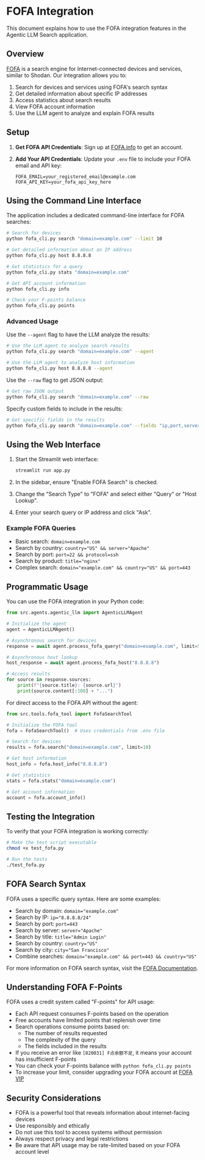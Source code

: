 # FOFA Integration

This document explains how to use the FOFA integration features in the Agentic LLM Search application.

## Overview

[FOFA](https://fofa.info/) is a search engine for Internet-connected devices and services, similar to Shodan. Our integration allows you to:

1. Search for devices and services using FOFA's search syntax
2. Get detailed information about specific IP addresses
3. Access statistics about search results
4. View FOFA account information
5. Use the LLM agent to analyze and explain FOFA results

## Setup

1. **Get FOFA API Credentials**: Sign up at [FOFA.info](https://fofa.info/toLogin) to get an account.

2. **Add Your API Credentials**: Update your `.env` file to include your FOFA email and API key:
   ```
   FOFA_EMAIL=your_registered_email@example.com
   FOFA_API_KEY=your_fofa_api_key_here
   ```

## Using the Command Line Interface

The application includes a dedicated command-line interface for FOFA searches:

```bash
# Search for devices
python fofa_cli.py search "domain=example.com" --limit 10

# Get detailed information about an IP address
python fofa_cli.py host 8.8.8.8

# Get statistics for a query
python fofa_cli.py stats "domain=example.com"

# Get API account information
python fofa_cli.py info

# Check your F-points balance
python fofa_cli.py points
```

### Advanced Usage

Use the `--agent` flag to have the LLM analyze the results:

```bash
# Use the LLM agent to analyze search results
python fofa_cli.py search "domain=example.com" --agent

# Use the LLM agent to analyze host information
python fofa_cli.py host 8.8.8.8 --agent
```

Use the `--raw` flag to get JSON output:

```bash
# Get raw JSON output
python fofa_cli.py search "domain=example.com" --raw
```

Specify custom fields to include in the results:

```bash
# Get specific fields in the results
python fofa_cli.py search "domain=example.com" --fields "ip,port,server,title"
```

## Using the Web Interface

1. Start the Streamlit web interface:
   ```bash
   streamlit run app.py
   ```

2. In the sidebar, ensure "Enable FOFA Search" is checked.

3. Change the "Search Type" to "FOFA" and select either "Query" or "Host Lookup".

4. Enter your search query or IP address and click "Ask".

### Example FOFA Queries

- Basic search: `domain=example.com`
- Search by country: `country="US" && server="Apache"`
- Search by port: `port=22 && protocol=ssh`
- Search by product: `title="nginx"`
- Complex search: `domain="example.com" && country="US" && port=443`

## Programmatic Usage

You can use the FOFA integration in your Python code:

```python
from src.agents.agentic_llm import AgenticLLMAgent

# Initialize the agent
agent = AgenticLLMAgent()

# Asynchronous search for devices
response = await agent.process_fofa_query("domain=example.com", limit=5)

# Asynchronous host lookup
host_response = await agent.process_fofa_host("8.8.8.8")

# Access results
for source in response.sources:
    print(f"{source.title}: {source.url}")
    print(source.content[:100] + "...")
```

For direct access to the FOFA API without the agent:

```python
from src.tools.fofa_tool import FofaSearchTool

# Initialize the FOFA tool
fofa = FofaSearchTool()  # Uses credentials from .env file

# Search for devices
results = fofa.search("domain=example.com", limit=10)

# Get host information
host_info = fofa.host_info("8.8.8.8")

# Get statistics
stats = fofa.stats("domain=example.com")

# Get account information
account = fofa.account_info()
```

## Testing the Integration

To verify that your FOFA integration is working correctly:

```bash
# Make the test script executable
chmod +x test_fofa.py

# Run the tests
./test_fofa.py
```

## FOFA Search Syntax

FOFA uses a specific query syntax. Here are some examples:

- Search by domain: `domain="example.com"`
- Search by IP: `ip="8.8.8.8/24"`
- Search by port: `port=443`
- Search by server: `server="Apache"`
- Search by title: `title="Admin Login"`
- Search by country: `country="US"`
- Search by city: `city="San Francisco"`
- Combine searches: `domain="example.com" && port=443 && country="US"`

For more information on FOFA search syntax, visit the [FOFA Documentation](https://fofa.info/help).

## Understanding FOFA F-Points

FOFA uses a credit system called "F-points" for API usage:

- Each API request consumes F-points based on the operation
- Free accounts have limited points that replenish over time
- Search operations consume points based on:
  - The number of results requested
  - The complexity of the query
  - The fields included in the results
- If you receive an error like `[820031] F点余额不足`, it means your account has insufficient F-points
- You can check your F-points balance with `python fofa_cli.py points`
- To increase your limit, consider upgrading your FOFA account at [FOFA VIP](https://fofa.info/static_pages/vip)

## Security Considerations

- FOFA is a powerful tool that reveals information about internet-facing devices
- Use responsibly and ethically
- Do not use this tool to access systems without permission
- Always respect privacy and legal restrictions
- Be aware that API usage may be rate-limited based on your FOFA account level
